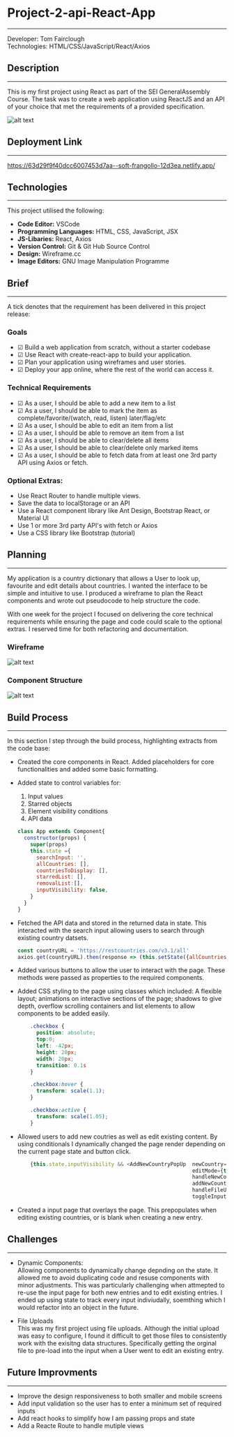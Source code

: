 # Project-2-api-React-App
---

Developer: Tom Fairclough <br>
Technologies: HTML/CSS/JavaScript/React/Axios

## Description
- - -

This is my first project using React as part of the SEI GeneralAssembly Course. The task was to create a web application using ReactJS and an API of your choice that met the requirements of a provided specification.

![alt text](./src/Images/front_page.png)

## Deployment Link
- - - 

https://63d29f9f40dcc6007453d7aa--soft-frangollo-12d3ea.netlify.app/

## Technologies
- - -
This project utilised the following:
- **Code Editor:** VSCode
- **Programming Languages:** HTML, CSS, JavaScript, JSX
- **JS-Libaries:** React, Axios
- **Version Control:** Git & Git Hub Source Control
- **Design:** Wireframe.cc
- **Image Editors:** GNU Image Manipulation Programme

## Brief
- - - 

A tick denotes that the requirement has been delivered in this project release: 
### Goals
- &#x2611; Build a web application from scratch, without a starter codebase
- &#x2611; Use React with create-react-app to build your application.
- &#x2611; Plan your application using wireframes and user stories.
- &#x2611; Deploy your app online, where the rest of the world can access it.

### Technical Requirements
- &#x2611; As a user, I should be able to add a new item to a list
- &#x2611; As a user, I should be able to mark the item as complete/favorite/(watch, read, listen) later/flag/etc
- &#x2611; As a user, I should be able to edit an item from a list
- &#x2611; As a user, I should be able to remove an item from a list
- &#x2611; As a user, I should be able to clear/delete all items
- &#x2611; As a user, I should be able to clear/delete only marked items
- &#x2611; As a user, I should be able to fetch data from at least one 3rd party API using Axios or fetch.

### Optional Extras: 
- Use React Router to handle multiple views.
- Save the data to localStorage or an API
- Use a React component library like Ant Design, Bootstrap React, or Material UI
- Use 1 or more 3rd party API's with fetch or Axios
- Use a CSS library like Bootstrap (tutorial)


## Planning
- - -

My application is a country dictionary that allows a User to look up, favourite and edit details about countries. I wanted the interface to be simple and intuitive to use. I produced a wireframe to plan the React components and wrote out pseudocode to help structure the code. 

With one week for the project I focused on delivering the core technical requirements while ensuring the page and code could scale to the optional extras. I reserved time for both refactoring and documentation.

### Wireframe

![alt text](./src/Images/wireframe.png)

### Component Structure 

![alt text](./src/Images/component_structure.png)

##  Build Process

- - -
In this section I step through the build process, highlighting extracts from the code base:

- Created the core components in React. Added placeholders for core functionalities and added some basic formatting.

- Added state to control variables for: 
    1. Input values
    2. Starred objects
    3. Element visibility conditions
    4. API data

    ```JavaScript
    class App extends Component{
      constructor(props) {
        super(props)
        this.state ={
          searchInput: '',
          allCountries: [],
          countriesToDisplay: [],
          starredList: [],
          removalList:[],
          inputVisibility: false,
        }
      }
    }
    ```

- Fetched the API data and stored in the returned data in state. This interacted with the search input allowing users to search through existing country datsets. 

    ```JavaScript
    const countryURL = 'https://restcountries.com/v3.1/all'
    axios.get(countryURL).then(response => (this.setState({allCountries: response.data, countriesToDisplay: response.data})))
    ```

- Added various buttons to allow the user to interact with the page. These methods were passed as properties to the required components.

- Added CSS styling to the page using classes which included: A flexible layout; animations on interactive sections of the page; shadows to give depth, overflow scrolling containers and list elements to allow components to be added easily. 

    ```CSS
        .checkbox {
          position: absolute;
          top:0;
          left: -42px; 
          height: 20px;
          width: 20px;
          transition: 0.1s
        }

        .checkbox:hover {
          transform: scale(1.1);
        }

        .checkbox:active {
          transform: scale(1.05);
        }
    ```

- Allowed users to add new coutries as well as edit existing content. By using conditionals I dynamically changed the page render depending on the current page state and button click.
    ```JavaScript
        {this.state.inputVisibility && <AddNewCountryPopUp  newCountry={prepopulateInput}
                                                            editMode={this.state.editMode}
                                                            handleNewCountryInput={this.handleNewCountryInput}           
                                                            addNewCountrySubmit={this.inputPageSubmitClick}
                                                            handleFileUpload={this.handleFileUpload}
                                                            toggleInputFieldOff={this.toggleInputFieldOff}/>}
    ```

- Created a input page that overlays the page. This prepopulates when editing existing countries, or is blank when creating a new entry. 


## Challenges
- - -

- Dynamic Components: <br>
  Allowing components to dynamically change depnding on the state. It allowed me to avoid duplicating code and resuse components with minor adjustments. This was particularly challenging when attmepted to re-use the input page for both new entries and to edit existing entries. I ended up using state to track every input indiviudally, soemthing which I would refactor into an object in the future. 

- File Uploads <br>
  This was my first project using file uploads. Although the initial upload was easy to configure, I found it difficult to get those files to consistently work with the exisitng data structures. Specifically getting the orginal file to pre-load into the input when a User went to edit an existing entry.  


##  Future Improvments
- - -

- Improve the design responsiveness to both smaller and mobile screens
- Add input validation so the user has to enter a minimum set of required inputs
- Add react hooks to simplify how I am passing props and state
- Add a Reacte Route to handle mutiple views